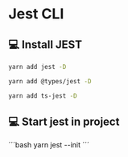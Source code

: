 # Jest CLI

## 💻 Install JEST

```bash
yarn add jest -D
```
```bash
yarn add @types/jest -D
```
```bash
yarn add ts-jest -D
```

## 💻  Start jest in project

´´´bash
yarn jest --init 
´´´



